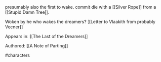 presumably also the first to wake.
commit die with a [[Silver Rope]] from a [[Stupid Damn Tree]].

Woken by he who wakes the dreamers?
[[Letter to Vlaakith from probably Vecner]]

Appears in:
[[The Last of the Dreamers]]

Authored:
[[A Note of Parting]]

#characters